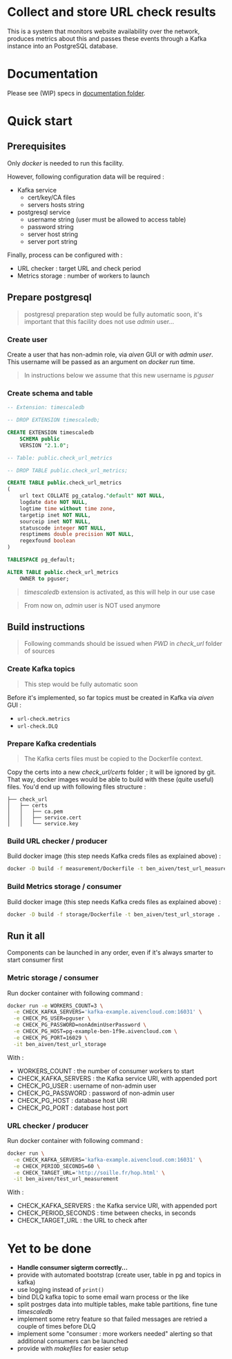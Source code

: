 # Collect and store URL check results
This is a system that monitors website availability over the network, produces metrics about this and passes these events through a Kafka instance into an PostgreSQL database.

# Documentation
Please see (WIP) specs in [documentation folder](documentation/README.md).

# Quick start
## Prerequisites
Only *docker* is needed to run this facility.

However, following configuration data will be required :
- Kafka  service
  - cert/key/CA files
  - servers hosts string
- postgresql service
  - username string (user must be allowed to access table)
  - password string
  - server host string
  - server port string

Finally, process can be configured with :
- URL checker : target URL and check period
- Metrics storage : number of workers to launch
## Prepare postgresql
> postgresql preparation step would be fully automatic soon, it's important that this facility does not use *admin* user...   
>   
### Create user
Create a user that has non-admin role, via *aiven* GUI or with *admin user*.      
This username will be passed as an argument on *docker run* time.   

> In instructions below we assume that this new username is *pguser*     

### Create schema and table
```sql
-- Extension: timescaledb

-- DROP EXTENSION timescaledb;

CREATE EXTENSION timescaledb
    SCHEMA public
    VERSION "2.1.0";

-- Table: public.check_url_metrics

-- DROP TABLE public.check_url_metrics;

CREATE TABLE public.check_url_metrics
(
    url text COLLATE pg_catalog."default" NOT NULL,
    logdate date NOT NULL,
    logtime time without time zone,
    targetip inet NOT NULL,
    sourceip inet NOT NULL,
    statuscode integer NOT NULL,
    resptimems double precision NOT NULL,
    regexfound boolean
)

TABLESPACE pg_default;

ALTER TABLE public.check_url_metrics
    OWNER to pguser;
```
> *timescaledb* extension is activated, as this will help in our use case     

> From now on, *admin* user is NOT used anymore    
>  
## Build instructions
> Following commands should be issued when _PWD_ in _check\_url_ folder of sources

### Create Kafka topics
> This step would be fully automatic soon     

Before it's implemented, so far topics must be created in Kafka via *aiven* GUI :
- `url-check.metrics`
- `url-check.DLQ`

### Prepare Kafka credentials
> The Kafka certs files must be copied to the Dockerfile context.     

Copy the certs into a new _check\_url/certs_ folder ; it will be ignored by git.    
That way, docker images would be able to build with these (quite useful) files.
You'd end up with following files structure :
```
├── check_url
│   ├── certs
│   │   ├── ca.pem
│   │   ├── service.cert
│   │   └── service.key

```
### Build URL checker / producer
Build docker image (this step needs Kafka creds files as explained above) :
```bash
docker -D build -f measurement/Dockerfile -t ben_aiven/test_url_measurement .
```

### Build Metrics storage / consumer
Build docker image (this step needs Kafka creds files as explained above) :
```bash
docker -D build -f storage/Dockerfile -t ben_aiven/test_url_storage .
```

## Run it all
Components can be launched in any order, even if it's always smarter to start consumer first
### Metric storage / consumer
Run docker container with following command :
```bash
docker run -e WORKERS_COUNT=3 \
  -e CHECK_KAFKA_SERVERS='kafka-example.aivencloud.com:16031' \
  -e CHECK_PG_USER=pguser \
  -e CHECK_PG_PASSWORD=nonAdminUserPassword \
  -e CHECK_PG_HOST=pg-example-ben-1f9e.aivencloud.com \
  -e CHECK_PG_PORT=16029 \
  -it ben_aiven/test_url_storage
```
With :
- WORKERS_COUNT :       the number of consumer workers to start
- CHECK_KAFKA_SERVERS : the Kafka service URI, with appended port
- CHECK_PG_USER :       username of non-admin user
- CHECK_PG_PASSWORD :   password of non-admin user
- CHECK_PG_HOST :       database host URI
- CHECK_PG_PORT :       database host port

### URL checker / producer
Run docker container with following command :
```bash
docker run \
  -e CHECK_KAFKA_SERVERS='kafka-example.aivencloud.com:16031' \
  -e CHECK_PERIOD_SECONDS=60 \
  -e CHECK_TARGET_URL='http://soille.fr/hop.html' \
  -it ben_aiven/test_url_measurement
```
With :
- CHECK_KAFKA_SERVERS :   the Kafka service URI, with appended port
- CHECK_PERIOD_SECONDS :  time between checks, in seconds
- CHECK_TARGET_URL :      the URL to check after

# Yet to be done
- **Handle consumer sigterm correctly...**
- provide with automated bootstrap (create user, table in pg and topics in kafka)
- use logging instead of `print()`
- bind DLQ kafka topic to some email warn process or the like
- split postrges data into multiple tables, make table partitions, fine tune *timescaledb*
- implement some retry feature so that failed messages are retried a couple of times before DLQ
- implement some "consumer : more workers needed" alerting so that additional consumers can be launched
- provide with *makefiles* for easier setup